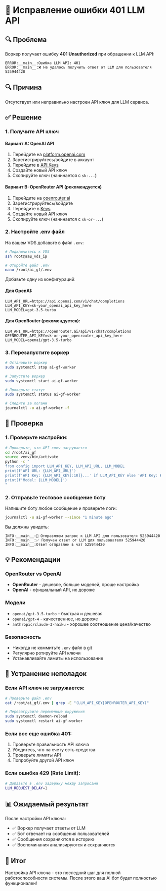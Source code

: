 # 🔧 Исправление ошибки 401 LLM API

## 🔍 Проблема
Воркер получает ошибку **401 Unauthorized** при обращении к LLM API:

```
ERROR:__main__:Ошибка LLM API: 401
ERROR:__main__:❌ Не удалось получить ответ от LLM для пользователя 525944420
```

## 🔍 Причина
Отсутствует или неправильно настроен API ключ для LLM сервиса.

## ✅ Решение

### 1. Получите API ключ

#### Вариант A: OpenAI API
1. Перейдите на [platform.openai.com](https://platform.openai.com)
2. Зарегистрируйтесь/войдите в аккаунт
3. Перейдите в [API Keys](https://platform.openai.com/api-keys)
4. Создайте новый API ключ
5. Скопируйте ключ (начинается с `sk-...`)

#### Вариант B: OpenRouter API (рекомендуется)
1. Перейдите на [openrouter.ai](https://openrouter.ai)
2. Зарегистрируйтесь/войдите
3. Перейдите в [Keys](https://openrouter.ai/keys)
4. Создайте новый API ключ
5. Скопируйте ключ (начинается с `sk-or-...`)

### 2. Настройте .env файл

На вашем VDS добавьте в файл `.env`:

```bash
# Подключитесь к VDS
ssh root@ваш_vds_ip

# Откройте файл .env
nano /root/ai_gf/.env
```

Добавьте одну из конфигураций:

#### Для OpenAI:
```env
LLM_API_URL=https://api.openai.com/v1/chat/completions
LLM_API_KEY=sk-your_openai_api_key_here
LLM_MODEL=gpt-3.5-turbo
```

#### Для OpenRouter (рекомендуется):
```env
LLM_API_URL=https://openrouter.ai/api/v1/chat/completions
OPENROUTER_API_KEY=sk-or-your_openrouter_api_key_here
LLM_MODEL=openai/gpt-3.5-turbo
```

### 3. Перезапустите воркер

```bash
# Остановите воркер
sudo systemctl stop ai-gf-worker

# Запустите воркер
sudo systemctl start ai-gf-worker

# Проверьте статус
sudo systemctl status ai-gf-worker

# Следите за логами
journalctl -u ai-gf-worker -f
```

## 🧪 Проверка

### 1. Проверьте настройки:
```bash
# Проверьте, что API ключ загружается
cd /root/ai_gf
source venv/bin/activate
python -c "
from config import LLM_API_KEY, LLM_API_URL, LLM_MODEL
print(f'API URL: {LLM_API_URL}')
print(f'API Key: {LLM_API_KEY[:10]}...' if LLM_API_KEY else 'API Key: НЕ НАЙДЕН!')
print(f'Model: {LLM_MODEL}')
"
```

### 2. Отправьте тестовое сообщение боту
Напишите боту любое сообщение и проверьте логи:

```bash
journalctl -u ai-gf-worker --since "1 minute ago"
```

Вы должны увидеть:
```
INFO:__main__:🤖 Отправляем запрос к LLM API для пользователя 525944420
INFO:__main__:✅ Получен ответ от LLM для пользователя 525944420
INFO:__main__:Ответ отправлен в чат 525944420
```

## 💡 Рекомендации

### OpenRouter vs OpenAI
- **OpenRouter** - дешевле, больше моделей, проще настройка
- **OpenAI** - официальный API, но дороже

### Модели
- `openai/gpt-3.5-turbo` - быстрая и дешевая
- `openai/gpt-4` - качественнее, но дороже
- `anthropic/claude-3-haiku` - хорошее соотношение цена/качество

### Безопасность
- Никогда не коммитьте `.env` файл в git
- Регулярно ротируйте API ключи
- Устанавливайте лимиты на использование

## 🚨 Устранение неполадок

### Если API ключ не загружается:
```bash
# Проверьте файл .env
cat /root/ai_gf/.env | grep -E "(LLM_API_KEY|OPENROUTER_API_KEY)"

# Перезагрузите переменные окружения
sudo systemctl daemon-reload
sudo systemctl restart ai-gf-worker
```

### Если все еще ошибка 401:
1. Проверьте правильность API ключа
2. Убедитесь, что на счету есть средства
3. Проверьте лимиты API
4. Попробуйте другой API ключ

### Если ошибка 429 (Rate Limit):
```bash
# Добавьте в .env задержку между запросами
LLM_REQUEST_DELAY=1
```

## 📊 Ожидаемый результат

После настройки API ключа:
- ✅ Воркер получает ответы от LLM
- ✅ Бот отвечает на сообщения пользователей
- ✅ Сообщения сохраняются в историю
- ✅ Воспоминания анализируются и сохраняются

## 🎯 Итог

Настройка API ключа - это последний шаг для полной работоспособности системы. После этого ваш AI бот будет полностью функционален!
